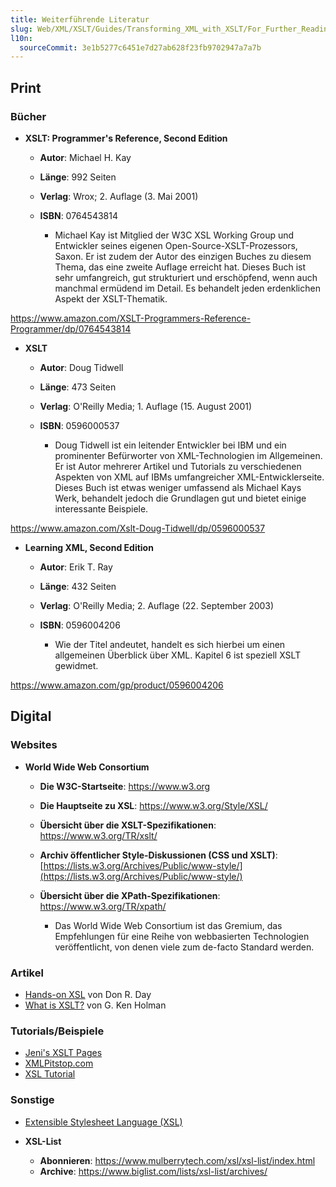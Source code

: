 ```yaml
---
title: Weiterführende Literatur
slug: Web/XML/XSLT/Guides/Transforming_XML_with_XSLT/For_Further_Reading
l10n:
  sourceCommit: 3e1b5277c6451e7d27ab628f23fb9702947a7a7b
---
```


## Print

### Bücher

- **XSLT: Programmer's Reference, Second Edition**

  - **Autor**: Michael H. Kay
  - **Länge**: 992 Seiten
  - **Verlag**: Wrox; 2. Auflage (3. Mai 2001)
  - **ISBN**: 0764543814

    - Michael Kay ist Mitglied der W3C XSL Working Group und Entwickler seines eigenen Open-Source-XSLT-Prozessors, Saxon. Er ist zudem der Autor des einzigen Buches zu diesem Thema, das eine zweite Auflage erreicht hat. Dieses Buch ist sehr umfangreich, gut strukturiert und erschöpfend, wenn auch manchmal ermüdend im Detail. Es behandelt jeden erdenklichen Aspekt der XSLT-Thematik.

<https://www.amazon.com/XSLT-Programmers-Reference-Programmer/dp/0764543814>

- **XSLT**

  - **Autor**: Doug Tidwell
  - **Länge**: 473 Seiten
  - **Verlag**: O'Reilly Media; 1. Auflage (15. August 2001)
  - **ISBN**: 0596000537

    - Doug Tidwell ist ein leitender Entwickler bei IBM und ein prominenter Befürworter von XML-Technologien im Allgemeinen. Er ist Autor mehrerer Artikel und Tutorials zu verschiedenen Aspekten von XML auf IBMs umfangreicher XML-Entwicklerseite. Dieses Buch ist etwas weniger umfassend als Michael Kays Werk, behandelt jedoch die Grundlagen gut und bietet einige interessante Beispiele.

<https://www.amazon.com/Xslt-Doug-Tidwell/dp/0596000537>

- **Learning XML, Second Edition**

  - **Autor**: Erik T. Ray
  - **Länge**: 432 Seiten
  - **Verlag**: O'Reilly Media; 2. Auflage (22. September 2003)
  - **ISBN**: 0596004206

    - Wie der Titel andeutet, handelt es sich hierbei um einen allgemeinen Überblick über XML. Kapitel 6 ist speziell XSLT gewidmet.

<https://www.amazon.com/gp/product/0596004206>

## Digital

### Websites

- **World Wide Web Consortium**

  - **Die W3C-Startseite**: <https://www.w3.org>
  - **Die Hauptseite zu XSL**: <https://www.w3.org/Style/XSL/>
  - **Übersicht über die XSLT-Spezifikationen**: <https://www.w3.org/TR/xslt/>
  - **Archiv öffentlicher Style-Diskussionen (CSS und XSLT)**: [https://lists.w3.org/Archives/Public/www-style/](https://lists.w3.org/Archives/Public/www-style/)
  - **Übersicht über die XPath-Spezifikationen**: <https://www.w3.org/TR/xpath/>

    - Das World Wide Web Consortium ist das Gremium, das Empfehlungen für eine Reihe von webbasierten Technologien veröffentlicht, von denen viele zum de-facto Standard werden.

### Artikel

- [Hands-on XSL](https://developer.ibm.com/technologies/web-development/) von Don R. Day
- [What is XSLT?](https://www.xml.com/pub/a/2000/08/holman/index.html) von G. Ken Holman

### Tutorials/Beispiele

- [Jeni's XSLT Pages](https://www.jenitennison.com/xslt/)
- [XMLPitstop.com](https://web.archive.org/web/20211209064736/https://www.xmlpitstop.com/default_datatype_SSC.html)
- [XSL Tutorial](https://nwalsh.com/docs/tutorials/xsl/)

### Sonstige

- [Extensible Stylesheet Language (XSL)](https://xml.coverpages.org/xsl.html)
- **XSL-List**

  - **Abonnieren**: <https://www.mulberrytech.com/xsl/xsl-list/index.html>
  - **Archive**: <https://www.biglist.com/lists/xsl-list/archives/>
